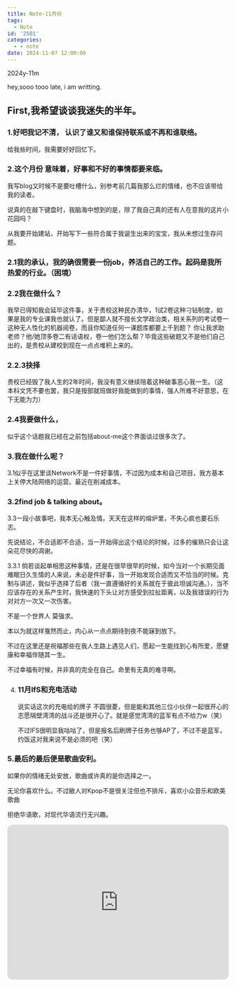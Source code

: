 ```yaml
---
title: Note-11月份
tags:
  - Note
id: '2501'
categories:
  - - note
date: 2024-11-07 12:00:00
---
```


2024y-11m

hey,sooo tooo late, i am writting.

## First,我希望谈谈我迷失的半年。

### 1.好吧我记不清， 认识了谁又和谁保持联系或不再和谁联络。

给我些时间，我需要好好回忆下。

### 2.这个月份 意味着，好事和不好的事情都要来临。

我写blog又时候不是要吐槽什么，别参考前几篇我那么烂的情绪，也不应该带给我的读者。

说真的在敲下键盘时，我脑海中想到的是，除了我自己真的还有人在意我的这片小花园吗？

从我要开始建站，开始写下一些符合属于我诞生出来的宝宝，我从未想过生存问题。

### 2.1我的承认，我的确很需要一份job，养活自己的工作。起码是我所热爱的行业。（困境）

### 2.2我在做什么？

我早已得知我会延毕这件事，关于贵校这种民办清华，1试2卷这种刁钻制度，如果是我的专业课我也就认了。但是鄙人就不擅长文学政治类，相关系列的考试卷一这种无人性化的机器阅卷，而且你知道任何一课题库都要上千到题？
你让我求助老师？他/她顶多卷二有话语权，卷一他们怎么帮？毕竟这些破题又不是他们自己出的，是贵校从建校到现在一点点堆积上来的。

### 2.2.3抉择

贵校已经毁了我人生的2年时间，我没有意义继续陪着这种破事恶心我一生。（这本科文凭不要也罢，我只是按部就班做好我能做到的事情，强人所难不好意思，在下无能为力）

### 2.4我要做什么，

似乎这个话题我已经在之前包括about-me这个界面谈过很多次了。

### 3.我在做什么呢？

3.1似乎在这里谈Network不是一件好事情，不过因为成本和自己项目，我方基本上关停大陆网络的运营。最近在削减成本。

### 3.2find job & talking about。

3.3一段小故事吧，我本无心触及情。天天在这样的熔炉里，不失心疯也要石乐志。

先说结论，不合适即不合适，当一开始得出这个结论的时候，过多的催熟只会让这朵花尽快的凋谢。

3.3.1 倘若谈起单相思这种事情，还是在很早很早的时候，如今当对一个长期见面难眠日久生情的人来说，未必是件好事，当一开始发现合适而又不恰当的时候。克制与讲述，我似乎选择了后者（我一直遵循好的关系就在于彼此坦诚沟通。），当不应该存在的关系产生时，我快速的下头让对方感受到拉扯距离，以及我错误的行为对对方一次又一次伤害。

不是一个世界人 莫强求。

本以为就这样戛然而止，内心从一点点期待到夜不能寐到放下。

不过在这里还是祝福那些在我人生路上遇见人们，愿起一生能找到心有所爱，愿健康和幸福伴随其一生。

不过幸福有时候，并非真的完全在自己。命里有无真的难寻啊。



4. ### 11月IfS和充电活动

   说实话这次的充电给的牌子 不圆很菱，但是能和其他三位小伙伴一起很开心的志愿隔壁湾湾的战斗还是很开心了。就是感觉湾湾的蓝军有点不给力w（笑）

   不过IFS很明显我咕咕了，但是报名后刷牌子任务也够AP了，不过不是蓝军，约饭这对我来说不是必须的吧（笑）

   

### 5.最后的最后便是歌曲安利。

如果你的情绪无处安放，歌曲或许真的是你选择之一。

无论你喜欢什么。不过敝人对Kpop不是很关注但也不排斥，喜欢小众音乐和欧美歌曲

拒绝华语歌，对现代华语流行无兴趣。

<iframe style="border-radius:12px" src="https://open.spotify.com/embed/track/2x8evxqUlF0eRabbW2JBJd?utm_source=generator" width="100%" height="352" frameBorder="0" allowfullscreen="" allow="autoplay; clipboard-write; encrypted-media; fullscreen; picture-in-picture" loading="lazy"></iframe>

<script async src="https://pagead2.googlesyndication.com/pagead/js/adsbygoogle.js?client=ca-pub-5267663113337080"
     crossorigin="anonymous"></script>